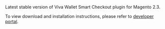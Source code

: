 Latest stable version of Viva Wallet Smart Checkout plugin for Magento 2.3.

To view download and installation instructions, please refer to [developer portal](https://developer.vivawallet.com/plugins/magento/).
